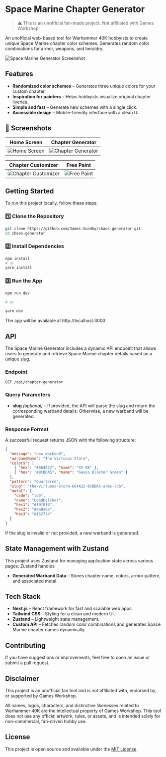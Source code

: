 # Space Marine Chapter Generator

> ⚠️ This is an unofficial fan-made project. Not affiliated with Games Workshop.

An unofficial web-based tool for Warhammer 40K hobbyists to create unique Space Marine chapter color schemes. Generates random color combinations for armor, weapons, and heraldry.

![Space Marine Generator Screenshot](./images/main.png)

## Features

- **Randomized color schemes** – Generates three unique colors for your custom chapter.
- **Inspiration for painters** – Helps hobbyists visualize original chapter liveries.
- **Simple and fast** – Generate new schemes with a single click.
- **Accessible design** – Mobile-friendly interface with a clean UI.

## 📸 Screenshots

| Home Screen                                            | Chapter Generator                          |
| ------------------------------------------------------ | ------------------------------------------ |
| ![Home Screen](./images/homescreen.png)                | ![Chapter Generator](./images/chapter.png) |

| Chapter Customizer                                     | Free Paint                                 |
| ---------------------------------                      | --------------------------------           |
| ![Chapter Customizer](./images/chapter-customizer.png) | ![Free Paint](./images/free-paint.png)     |

## Getting Started

To run this project locally, follow these steps:

### 1️⃣ Clone the Repository

```sh
git clone https://github.com/James-Sundby/chaos-generator.git
cd chaos-generator
```

### 2️⃣ Install Dependencies

```sh
npm install
# or
yarn install
```

### 3️⃣ Run the App

```sh
npm run dev

# or

yarn dev
```

The app will be available at http://localhost:3000

## API

The Space Marine Generator includes a dynamic API endpoint that allows users to generate and retrieve Space Marine chapter details based on a unique slug.

### **Endpoint**

```
GET /api/chapter-generator
```

### **Query Parameters**

- **slug** _(optional)_ – If provided, the API will parse the slug and return the corresponding warband details. Otherwise, a new warband will be generated.

### **Response Format**

A successful request returns JSON with the following structure:

```json
{
  "message": "new warband",
  "warbandName": "The Virtuous Storm",
  "colors": [
    { "hex": "#664A22", "name": "XV-88" },
    { "hex": "#8CBDA5", "name": "Gauss Blaster Green" }
  ],
  "pattern": "Quartered",
  "slug": "the-virtuous-storm-664A22-8CBDA5-arms-ldb",
  "metal": {
    "code": "ldb",
    "name": "Leadbelcher",
    "hex1": "#f0f0f0",
    "hex2": "#8a8a8a",
    "hex3": "#152724"
  }
}
```

If the slug is invalid or not provided, a new warband is generated.

## State Management with Zustand

This project uses Zustand for managing application state across various pages. Zustand handles:

- **Generated Warband Data** – Stores chapter name, colors, armor pattern, and associated metal.

## Tech Stack

- **Next.js** – React framework for fast and scalable web apps.
- **Tailwind CSS** – Styling for a clean and modern UI.
- **Zustand** – Lightweight state management.
- **Custom API** – Fetches random color combinations and generates Space Marine chapter names dynamically.

## Contributing

If you have suggestions or improvements, feel free to open an issue or submit a pull request.

## Disclaimer

This project is an unofficial fan tool and is not affiliated with, endorsed by, or supported by Games Workshop.

All names, logos, characters, and distinctive likenesses related to Warhammer 40K are the intellectual property of Games Workshop. This tool does not use any official artwork, rules, or assets, and is intended solely for non-commercial, fan-driven hobby use.

## License

This project is open source and available under the [MIT License](LICENSE).
